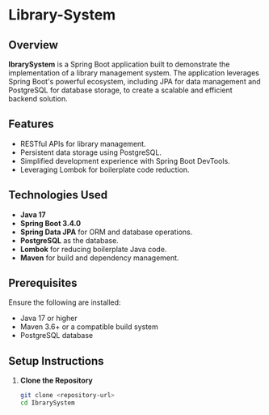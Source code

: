 # Library-System
## Overview

**IbrarySystem** is a Spring Boot application built to demonstrate the implementation of a library management system. The application leverages Spring Boot's powerful ecosystem, including JPA for data management and PostgreSQL for database storage, to create a scalable and efficient backend solution.

## Features

- RESTful APIs for library management.
- Persistent data storage using PostgreSQL.
- Simplified development experience with Spring Boot DevTools.
- Leveraging Lombok for boilerplate code reduction.

## Technologies Used

- **Java 17**
- **Spring Boot 3.4.0**
- **Spring Data JPA** for ORM and database operations.
- **PostgreSQL** as the database.
- **Lombok** for reducing boilerplate Java code.
- **Maven** for build and dependency management.

## Prerequisites

Ensure the following are installed:

- Java 17 or higher
- Maven 3.6+ or a compatible build system
- PostgreSQL database

## Setup Instructions

1. **Clone the Repository**
   ```bash
   git clone <repository-url>
   cd IbrarySystem
